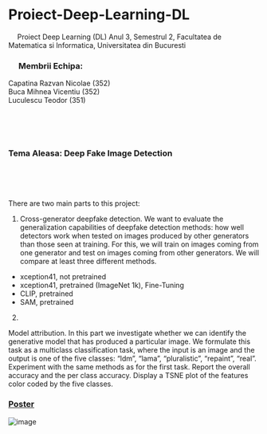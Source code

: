 # Proiect-Deep-Learning-DL
&emsp; Proiect Deep Learning (DL) Anul 3, Semestrul 2, Facultatea de Matematica si Informatica, Universitatea din Bucuresti

### &emsp; Membrii Echipa: <br/>
Capatina Razvan Nicolae ($352$) <br/>
Buca Mihnea Vicentiu ($352$) <br/>
Luculescu Teodor ($351$) <br/>

<br/>
<br/>
<br/>

### Tema Aleasa: Deep Fake Image Detection <br/>

<br/>
<br/>
<br/>

There are two main parts to this project:
1) Cross-generator deepfake detection. We want to evaluate the generalization capabilities of deepfake detection methods: how well detectors work when tested on images produced by other generators than those seen at training. For this, we will train on images coming from one generator and test on images coming from other generators. We will compare at least three different methods.
- xception41, not pretrained
- xception41, pretrained (ImageNet 1k), Fine-Tuning
- CLIP, pretrained
- SAM, pretrained

2) 
Model attribution. In this part we investigate whether we can identify the generative model that has produced a particular image. We formulate this task as a multiclass classification task, where the input is an image and the output is one of the five classes: “ldm”, “lama”, “pluralistic”, “repaint”, “real”. Experiment with the same methods as for the first task. Report the overall accuracy and the per class accuracy. Display a TSNE plot of the features color coded by the five classes.

### [Poster](https://www.overleaf.com/project/new/template/34882?id=991907223&latexEngine=lualatex&mainFile=poster.tex&templateName=Unofficial+Poster+Template+for+University+of+Oxford&texImage=texlive-full%3A2023.1)

![image](https://github.com/user-attachments/assets/f21963f5-301c-49e2-85d8-9acada101f83)
